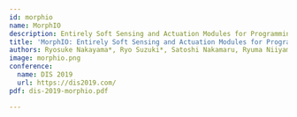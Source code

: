 ```yaml
---
id: morphio
name: MorphIO
description: Entirely Soft Sensing and Actuation Modules for Programming Shape Changes through Tangible Interaction
title: 'MorphIO: Entirely Soft Sensing and Actuation Modules for Programming Shape Changes through Tangible Interaction'
authors: Ryosuke Nakayama*, Ryo Suzuki*, Satoshi Nakamaru, Ryuma Niiyama, Yoshihiro Kawahara, Yasuaki Kakehi (* equally contributed)
image: morphio.png
conference:
  name: DIS 2019
  url: https://dis2019.com/
pdf: dis-2019-morphio.pdf

---
```

